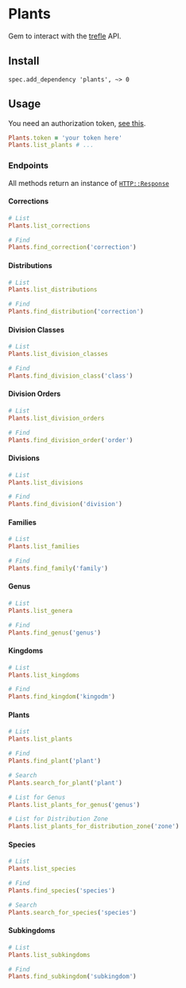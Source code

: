 # Plants
Gem to interact with the [trefle](https://docs.trefle.io/reference) API.

## Install
`spec.add_dependency 'plants', ~> 0`

## Usage
You need an authorization token, [see this](https://docs.trefle.io/docs/guides/getting-started).
```ruby
Plants.token = 'your token here'
Plants.list_plants # ... 
```

### Endpoints
All methods return an instance of [`HTTP::Response`](https://github.com/httprb/http/wiki/Response-Handling)

#### Corrections
```ruby
# List
Plants.list_corrections

# Find 
Plants.find_correction('correction')
```

#### Distributions
```ruby
# List
Plants.list_distributions

# Find 
Plants.find_distribution('correction')
```

#### Division Classes
```ruby
# List
Plants.list_division_classes

# Find 
Plants.find_division_class('class')
```

#### Division Orders
```ruby
# List
Plants.list_division_orders

# Find 
Plants.find_division_order('order')
```

#### Divisions
```ruby
# List
Plants.list_divisions

# Find 
Plants.find_division('division')
```

#### Families
```ruby
# List
Plants.list_families

# Find 
Plants.find_family('family')
```

#### Genus
```ruby
# List
Plants.list_genera

# Find 
Plants.find_genus('genus')
```

#### Kingdoms
```ruby
# List
Plants.list_kingdoms

# Find 
Plants.find_kingdom('kingodm')
```

#### Plants
```ruby
# List
Plants.list_plants

# Find 
Plants.find_plant('plant')

# Search
Plants.search_for_plant('plant')

# List for Genus
Plants.list_plants_for_genus('genus')

# List for Distribution Zone
Plants.list_plants_for_distribution_zone('zone')
```

#### Species
```ruby
# List
Plants.list_species

# Find 
Plants.find_species('species')

# Search
Plants.search_for_species('species')
```

#### Subkingdoms
```ruby
# List
Plants.list_subkingdoms

# Find 
Plants.find_subkingdom('subkingdom')
```